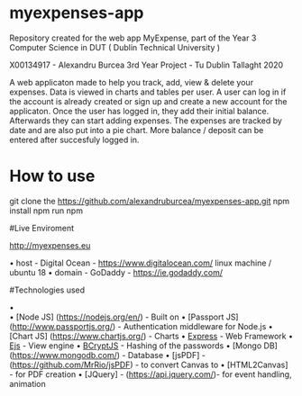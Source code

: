 # myexpenses-app
Repository created for the web app MyExpense, part of the Year 3 Computer Science in DUT ( Dublin Technical University ) 


X00134917 - Alexandru Burcea 
3rd Year Project - Tu Dublin Tallaght 2020 

A web applicaton made to help you track, add, view & delete your expenses. Data is viewed in charts and tables per user.
A user can log in if the account is already created or sign up and create a new account for the applicaton.
Once the user has logged in, they add their initial balance. Afterwards they can start adding
expenses. The expenses are tracked by date and are also put into a pie chart. 
More balance / deposit can be entered after succesfuly logged in. 


# How to use

git clone the https://github.com/alexandruburcea/myexpenses-app.git
npm install
npm run 
npm 

#Live Enviroment 

http://myexpenses.eu

• host - Digital Ocean - https://www.digitalocean.com/ 
    linux machine / ubuntu 18 
• domain - GoDaddy  - https://ie.godaddy.com/

#Technologies used

•	
•  [Node JS] (https://nodejs.org/en/) - Built on
•  [Passport JS] (http://www.passportjs.org/) - Authentication middleware for Node.js
•  [Chart JS] (https://www.chartjs.org/) - Charts
•  [Express](https://expressjs.com/) - Web Framework 
•  [Ejs](http://ejs.co/) - View engine 
•  [BCryptJS](https://www.npmjs.com/package/bcryptjs) - Hashing of the passwords
•  [Mongo DB] (https://www.mongodb.com/) - Database
•  [jsPDF] - (https://github.com/MrRio/jsPDF) - to convert Canvas to
•  [HTML2Canvas] - for PDF creation
•  [JQuery] - (https://api.jquery.com/)- for event handling, animation
